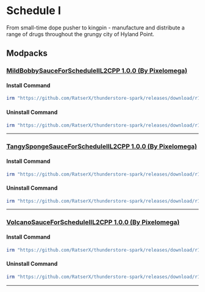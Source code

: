 # Schedule I

From small-time dope pusher to kingpin - manufacture and distribute a range of drugs throughout the grungy city of Hyland Point.

## Modpacks

### [MildBobbySauceForScheduleIIL2CPP 1.0.0 (By Pixelomega)](https://thunderstore.io/c/schedule-i/p/Pixelomega/MildBobbySauceForScheduleIIL2CPP/)

#### Install Command

````ps1
irm "https://github.com/RatserX/thunderstore-spark/releases/download/r14853586036/Schedule I-Pixelomega-MildBobbySauceForScheduleIIL2CPP-Install.ps1" | iex
```` 

#### Uninstall Command

````ps1
irm "https://github.com/RatserX/thunderstore-spark/releases/download/r14853586036/Schedule I-Pixelomega-MildBobbySauceForScheduleIIL2CPP-Uninstall.ps1" | iex
```` 

---

### [TangySpongeSauceForScheduleIIL2CPP 1.0.0 (By Pixelomega)](https://thunderstore.io/c/schedule-i/p/Pixelomega/TangySpongeSauceForScheduleIIL2CPP/)

#### Install Command

````ps1
irm "https://github.com/RatserX/thunderstore-spark/releases/download/r14853586036/Schedule I-Pixelomega-TangySpongeSauceForScheduleIIL2CPP-Install.ps1" | iex
```` 

#### Uninstall Command

````ps1
irm "https://github.com/RatserX/thunderstore-spark/releases/download/r14853586036/Schedule I-Pixelomega-TangySpongeSauceForScheduleIIL2CPP-Uninstall.ps1" | iex
```` 

---

### [VolcanoSauceForScheduleIIL2CPP 1.0.0 (By Pixelomega)](https://thunderstore.io/c/schedule-i/p/Pixelomega/VolcanoSauceForScheduleIIL2CPP/)

#### Install Command

````ps1
irm "https://github.com/RatserX/thunderstore-spark/releases/download/r14853586036/Schedule I-Pixelomega-VolcanoSauceForScheduleIIL2CPP-Install.ps1" | iex
```` 

#### Uninstall Command

````ps1
irm "https://github.com/RatserX/thunderstore-spark/releases/download/r14853586036/Schedule I-Pixelomega-VolcanoSauceForScheduleIIL2CPP-Uninstall.ps1" | iex
```` 

---


